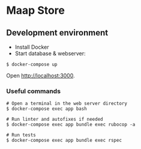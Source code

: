 # Maap Store

## Development environment

* Install Docker
* Start database & webserver:

```
$ docker-compose up
```

Open [http://localhost:3000](http://localhost:3000).

### Useful commands

```
# Open a terminal in the web server directory
$ docker-compose exec app bash

# Run linter and autofixes if needed
$ docker-compose exec app bundle exec rubocop -a

# Run tests
$ docker-compose exec app bundle exec rspec

```
